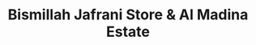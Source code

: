 ---
title: "Bismillah Jafrani Store & Al Madina Estate"
url: /karachi/bismillah-jafrani-store-und-al-madina-estate/
shop: Dorfladen
---